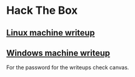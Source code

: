 # Hack The Box

## [Linux machine writeup](http://www.merlijnvermeer.nl/writeups/merlijnvermeerhtblinux.pdf)

## [Windows machine writeup](http://www.merlijnvermeer.nl/writeups/merlijnvermeerhtbwindows.pdf)

For the password for the writeups check canvas.
